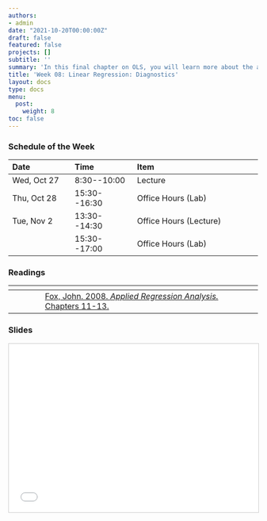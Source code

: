 ```yaml
---
authors:
- admin
date: "2021-10-20T00:00:00Z"
draft: false
featured: false
projects: []
subtitle: ''
summary: 'In this final chapter on OLS, you will learn more about the assumptions used when doing regression analysis using OLS. '
title: 'Week 08: Linear Regression: Diagnostics'
layout: docs
type: docs
menu:
  post:
    weight: 8
toc: false
---
```



### Schedule of the Week 

| <div style="width:110px;text-align:left">Date</div> | <div style="width:110px;text-align:left">Time</div> | <div style="width:240px;text-align:left">Item</div> | <div style="width:110px;text-align:left">Room</div> |<div style="width:110px;text-align:center">Material</div> |
|:------------|:-------------|:-------------------|:------------|:----:|
| Wed, Oct 27  | 8:30--10:00   | Lecture                         | A5, 6 B144  | [<i class="far fa-file-pdf fa-lg"></i>](QM_lecture08_handout.pdf)  |
| Thu, Oct 28  |  15:30--16:30 | Office Hours (Lab)           | [Online](https://uni-mannheim.zoom.us/j/62493789522?pwd=M0EwaWg4Mm5xbWtTRHVLOUdteXFjdz09) | 
| Tue, Nov 2  | 13:30--14:30 | Office Hours (Lecture)                  | [Online](https://uni-mannheim.zoom.us/j/68595945348?pwd=TWtzOGdORXhMV1Q5YUZTUWVrejdwZz09) | 
|  | 15:30--17:00 | Office Hours (Lab)           | [Online](https://uni-mannheim.zoom.us/j/62493789522?pwd=M0EwaWg4Mm5xbWtTRHVLOUdteXFjdz09) |

### Readings

| <div style="width:50px"></div>  | <div style="width:420px"></div>  |  <div style="width:200px"></div> |
|:---:|:---|:---:|
| <i class="fas fa-book-open"></i>  | [Fox, John. 2008. *Applied Regression Analysis.* Chapters 11-13.](https://ilias.uni-mannheim.de/goto.php?target=file_1172103_download&client_id=ILIAS) | **Required** |


### Slides

<iframe src="QM_lecture08_handout.pdf#toolbar=0" frameborder="0" marginwidth="0" marginheight="0"  style="border:1px solid #CCC; border-width:1px; margin-bottom:5px; max-width: 100%;" allowfullscreen width="604.8" height="339.84">

